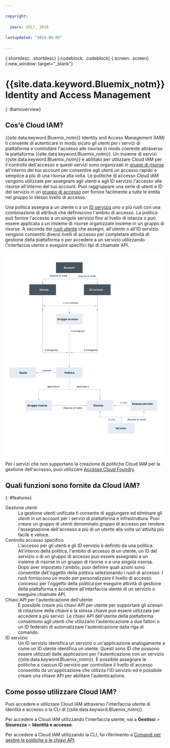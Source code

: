 ```yaml
---

copyright:

  years: 2017, 2018

lastupdated: "2018-04-05"

---
```


{:shortdesc: .shortdesc}
{:codeblock: .codeblock}
{:screen: .screen}
{:new_window: target="_blank"}

# {{site.data.keyword.Bluemix_notm}} Identity and Access Management
{: #iamoverview}

## Cos'è Cloud IAM?

{{site.data.keyword.Bluemix_notm}} Identity and Access Management (IAM) ti consente di autenticare in modo sicuro gli utenti per i servizi di piattaforma e controllare l'accesso alle risorse in modo coerente attraverso la piattaforma {{site.data.keyword.Bluemix_notm}}. Un insieme di servizi {{site.data.keyword.Bluemix_notm}} è abilitato per utilizzare Cloud IAM per il controllo dell'accesso e questi servizi sono organizzati in [gruppi di risorse](/docs/account/resourcegroups.html) all'interno del tuo account per consentire agli utenti un accesso rapido e semplice a più di una risorsa alla volta. Le politiche di accesso Cloud IAM vengono utilizzate per assegnare agli utenti e agli ID servizio l'accesso alle risorse all'interno del tuo account. Puoi raggruppare una serie di utenti e ID del servizio in un [gruppo di accesso](/docs/iam/groups.html) per fornire facilmente a tutte le entità nel gruppo lo stesso livello di accesso.

Una politica assegna a un utente o a un [ID servizio](/docs/iam/serviceid.html#serviceids) uno o più ruoli con una combinazione di attributi che definiscono l'ambito di accesso. La politica può fornire l'accesso a un singolo servizio fino al livello di istanza o può essere applicata a un insieme di risorse organizzate insieme in un gruppo di risorse. A seconda dei [ruoli utente](/docs/iam/users_roles.html#iamusermanrol) che assegni, all'utente o all'ID servizio vengono consentiti diversi livelli di accesso per completare attività di gestione della piattaforma o per accedere a un servizio utilizzando l'interfaccia utente o eseguire specifici tipi di chiamate API.

![IAM per il controllo dell'accesso in un account](images/iam-diagram.svg "Come funziona la gestione dell'accesso in un account utilizzando IAM")

Per i servizi che non supportano la creazione di politiche Cloud IAM per la gestione dell'accesso, puoi utilizzare [Accesso Cloud Foundry](/docs/iam/cfaccess.html#cfaccess).


## Quali funzioni sono fornite da Cloud IAM?
{: #features}

<dl>
<dt>Gestione utenti</dt>
<dd>La gestione utenti unificata ti consente di aggiungere ed eliminare gli utenti in un account per i servizi di piattaforma e infrastruttura. Puoi creare un gruppo di utenti denominato gruppo di accesso per rendere l'assegnazione dell'accesso a più di un utente alla volta un'attività più facile e veloce.</dd>
<dt>Controllo accesso specifico</dt>
<dd>L'accesso per gli utenti e gli ID servizio è definito da una politica. All'interno della politica, l'ambito di accesso di un utente, un ID del servizio o di un gruppo di accesso può essere assegnato a un insieme di risorse in un gruppo di risorse o a una singola risorsa. Dopo aver impostato l'ambito, puoi definire quali azioni sono consentite dall'oggetto della politica selezionando i ruoli di accesso. I ruoli forniscono un modo per personalizzare il livello di accesso concesso per l'oggetto della politica per eseguire attività di gestione della piattaforma e accedere all'interfaccia utente di un servizio o eseguire chiamate API.</dd>
<dt>Chiavi API per l'autenticazione dell'utente</dt>
<dd>È possibile creare più chiavi API per utente per supportare gli scenari di rotazione della chiave e la stessa chiave può essere utilizzata per accedere a più servizi. Le chiavi API dell'utente della piattaforma consentono agli utenti che utilizzano l'autenticazione a due fattori o un ID federato di automatizzare l'autenticazione dalla riga di comando.</dd>
<dt>ID servizio</dt>
<dd>Un ID servizio identifica un servizio o un'applicazione analogamente a come un ID utente identifica un utente. Questi sono ID che possono essere utilizzati dalle applicazioni per l'autenticazione con un servizio {{site.data.keyword.Bluemix_notm}}. È possibile assegnare le politiche a ciascun ID servizio per controllare il livello di accesso consentito da un'applicazione che utilizza l'ID servizio ed è possibile creare una chiave API per abilitare l'autenticazione.</dd>
</dl>


## Come posso utilizzare Cloud IAM?

Puoi accedere e utilizzare Cloud IAM attraverso l'interfaccia utente di Identità e accesso o la CLI di {{site.data.keyword.Bluemix_notm}}.

Per accedere a Cloud IAM utilizzando l'interfaccia utente, vai a **Gestisci** &gt; **Sicurezza** &gt; **Identità e accesso**.

Per accedere a Cloud IAM utilizzando la CLI, fai riferimento a [Comandi per gestire le politiche e le chiavi API](/docs/cli/reference/bluemix_cli/bx_cli.html#bx_commands_iam).
